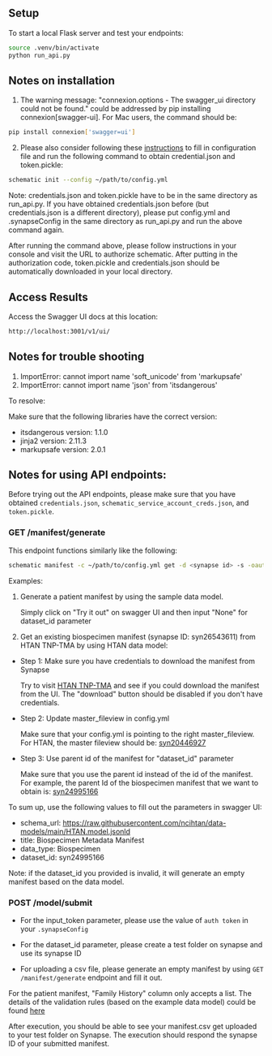 ## Setup

To start a local Flask server and test your endpoints:

```bash
source .venv/bin/activate
python run_api.py
```

## Notes on installation
1. The warning message: "connexion.options - The swagger_ui directory could not be found." could be addressed by pip installing connexion[swagger-ui]. For Mac users, the command should be: 
```bash
pip install connexion['swagger=ui']
```

2. Please also consider following these [instructions](https://sage-schematic.readthedocs.io/en/develop/index.html) to fill in configuration file and run the following command to obtain credential.json and token.pickle:
```bash 
schematic init --config ~/path/to/config.yml
```

Note: credentials.json and token.pickle have to be in the same directory as run_api.py. If you have obtained credentials.json before (but credentials.json is a different directory), please put config.yml and .synapseConfig in the same directory as run_api.py and run the above command again. 

After running the command above, please follow instructions in your console and visit the URL to authorize schematic. After putting in the authorization code, token.pickle and credentials.json should be automatically downloaded in your local directory. 

## Access Results
Access the Swagger UI docs at this location:
```bash
http://localhost:3001/v1/ui/
```

## Notes for trouble shooting
1. ImportError: cannot import name 'soft_unicode' from 'markupsafe' 
2. ImportError: cannot import name 'json' from 'itsdangerous' 

To resolve: 

Make sure that the following libraries have the correct version: 
* itsdangerous version: 1.1.0
* jinja2 version: 2.11.3
* markupsafe version: 2.0.1

## Notes for using API endpoints: 
Before trying out the API endpoints, please make sure that you have obtained `credentials.json`, `schematic_service_account_creds.json`, and `token.pickle`. 


###  GET /manifest/generate

This endpoint functions similarly like the following: 
```bash
schematic manifest -c ~/path/to/config.yml get -d <synapse id> -s -oauth
```

Examples: 
1) Generate a patient manifest by using the sample data model.

    Simply click on "Try it out" on swagger UI and then input "None" for dataset_id parameter

2) Get an existing biospecimen manifest (synapse ID: syn26543611) from HTAN TNP-TMA by using HTAN data model: 

* Step 1:  Make sure you have credentials to download the manifest from Synapse 

    Try to visit [HTAN TNP-TMA](https://www.synapse.org/#!Synapse:syn26543611) and see if you could download the manifest from the UI. The "download" button should be disabled if you don't have credentials. 

* Step 2: Update master_fileview in config.yml

    Make sure that your config.yml is pointing to the right master_fileview. For HTAN, the master fileview should be: [syn20446927](https://www.synapse.org/#!Synapse:syn20446927/tables/)

* Step 3: Use parent id of the manifest for "dataset_id" parameter

    Make sure that you use the parent id instead of the id of the manifest. For example, the parent Id of the biospecimen manifest that we want to obtain is: [syn24995166](https://www.synapse.org/#!Synapse:syn24995166)

To sum up, use the following values to fill out the parameters in swagger UI: 
* schema_url: https://raw.githubusercontent.com/ncihtan/data-models/main/HTAN.model.jsonld
* title: Biospecimen Metadata Manifest
* data_type: Biospecimen
* dataset_id: syn24995166
    
Note: if the dataset_id you provided is invalid, it will generate an empty manifest based on the data model. 

### POST /model/submit
    
* For the input_token parameter, please use the value of `auth token` in your `.synapseConfig`

* For the dataset_id parameter, please create a test folder on synapse and use its synapse ID

* For uploading a csv file, please generate an empty manifest by using `GET /manifest/generate` endpoint and fill it out. 

For the patient manifest, "Family History" column only accepts a list. The details of the validation rules (based on the example data model) could be found [here](https://github.com/Sage-Bionetworks/schematic/blob/develop/tests/data/example.model.csv)

After execution, you should be able to see your manifest.csv get uploaded to your test folder on Synapse. The execution should respond the synapse ID of your submitted manifest.